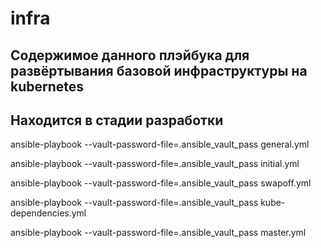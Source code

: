 # infra
## Содержимое данного плэйбука для развёртывания базовой инфраструктуры на kubernetes
## Находится в стадии разработки

ansible-playbook --vault-password-file=.ansible_vault_pass general.yml

ansible-playbook --vault-password-file=.ansible_vault_pass initial.yml

ansible-playbook --vault-password-file=.ansible_vault_pass swapoff.yml

ansible-playbook --vault-password-file=.ansible_vault_pass kube-dependencies.yml

ansible-playbook --vault-password-file=.ansible_vault_pass master.yml
